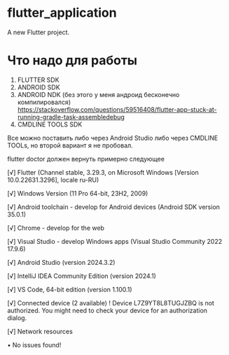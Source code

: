 # flutter_application

A new Flutter project.

# Что надо для работы

1. FLUTTER SDK
2. ANDROID SDK
3. ANDROID NDK (без этого у меня андроид бесконечно компилировался) https://stackoverflow.com/questions/59516408/flutter-app-stuck-at-running-gradle-task-assembledebug
4. CMDLINE TOOLS SDK

Все можно поставить либо через Android Studio либо через CMDLINE TOOLs, но второй вариант я не пробовал.

flutter doctor должен вернуть примерно следующее

[√] Flutter (Channel stable, 3.29.3, on Microsoft Windows [Version 10.0.22631.3296], locale ru-RU)

[√] Windows Version (11 Pro 64-bit, 23H2, 2009)

[√] Android toolchain - develop for Android devices (Android SDK version 35.0.1)

[√] Chrome - develop for the web

[√] Visual Studio - develop Windows apps (Visual Studio Community 2022 17.9.6)

[√] Android Studio (version 2024.3.2)

[√] IntelliJ IDEA Community Edition (version 2024.1)

[√] VS Code, 64-bit edition (version 1.100.1)

[√] Connected device (2 available)
    ! Device L7Z9YT8L8TUGJZBQ is not authorized.
      You might need to check your device for an authorization dialog.
      
[√] Network resources

• No issues found!
